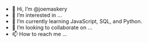 - 👋 Hi, I’m @joemaskery
- 👀 I’m interested in ...
- 🌱 I’m currently learning JavaScript, SQL, and Python.
- 💞️ I’m looking to collaborate on ...
- 📫 How to reach me ...

<!---
joemaskery/joemaskery is a ✨ special ✨ repository because its `README.md` (this file) appears on your GitHub profile.
You can click the Preview link to take a look at your changes.
--->
